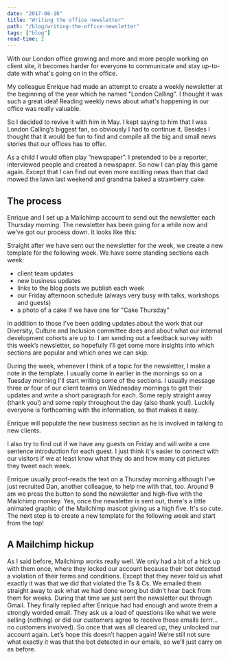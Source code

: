 ```yaml
---
date: "2017-08-10"
title: "Writing the office newsletter"
path: "/blog/writing-the-office-newsletter"
tags: ["blog"] 
read-time: 2
---
```


With our London office growing and more and more people working on client site, it becomes harder for everyone to communicate and stay up-to-date with what's going on in the office.

My colleague Enrique had made an attempt to create a weekly newsletter at the beginning of the year which he named “London Calling".  I thought it was such a great idea! Reading weekly news about what's happening in our office was really valuable.

<!--break-->

So I decided to revive it with him in May. I kept saying to him that I was London Calling’s biggest fan, so obviously I  had to continue it. Besides I thought that it would be fun to find and compile all the big and small news stories that our offices has to offer.

As a child I would often play “newspaper”.  I pretended to be a reporter, interviewed people and created a newspaper. So now I can play this game again. Except that I can find out even more exciting news than that dad mowed the lawn last weekend and grandma baked a strawberry cake.

## The process

Enrique and I set up a Mailchimp account to send out the newsletter each Thursday morning. The newsletter has been going for a while now and we’ve got our process down. It looks like this:

Straight after we have sent out the newsletter for the week, we create a new template for the following week. We have some standing sections each week:

- client team updates
- new business updates
- links to the blog posts we publish each week
- our Friday afternoon schedule (always very busy with talks, workshops and guests)
- a photo of a cake if we have one for "Cake Thursday"

In addition to those I've been adding updates about the work that our Diversity, Culture and Inclusion committee does and about what our internal development cohorts are up to. I am sending out a feedback survey with this week’s newsletter, so hopefully I’ll get some more insights into which sections are popular and which ones we can skip.

During the week, whenever I think of a topic for the newsletter, I make a note in the template. I usually come in earlier in the mornings so on a Tuesday morning I'll start writing some of the sections. I usually message three or four of our client teams on Wednesday mornings to get their updates and write a short paragraph for each. Some reply straight away (thank you!) and some reply throughout the day (also thank you!). Luckily everyone is forthcoming with the information, so that makes it easy.

Enrique will populate the new business section as he is involved in talking to new clients.

I also try to find out if we have any guests on Friday and will write a one sentence introduction for each guest. I just think it's easier to connect with our visitors if we at least know what they do and how many cat pictures they tweet each week.

Enrique usually proof-reads the text on a Thursday morning although I've just recruited Dan, another colleague, to help me with that, too. Around 9 am we press the button to send the newsletter and high-five with the Mailchimp monkey. Yes, once the newsletter is sent out, there's a little animated graphic of the Mailchimp mascot giving us a high five. It's so cute. The next step is to create a new template for the following week and start from the top!

## A Mailchimp hickup

As I said before, Mailchimp works really well. We only had a bit of a hick up with them once, where they locked our account because their bot detected a violation of their terms and conditions. Except that they never told us what exactly it was that we did that violated the Ts & Cs. We emailed them straight away to ask what we had done wrong but didn’t hear back from them for weeks. During that time we just sent the newsletter out through Gmail. They finally replied after Enrique had had enough and wrote them a strongly worded email. They ask us a load of questions like what we were selling (nothing) or did our customers agree to receive those emails (errr… no customers involved). So once that was all cleared up, they unlocked our account again. Let’s hope this doesn’t happen again! We’re still not sure what exactly it was that the bot detected in our emails, so we’ll just carry on as before.
